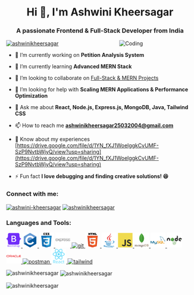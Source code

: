 
<h1 align="center">Hi 👋, I'm Ashwini Kheersagar</h1>
<h3 align="center">A passionate Frontend & Full-Stack Developer from India</h3>

<img align="right" alt="Coding" width="200" src="https://cdn.dribbble.com/userupload/30832962/file/original-199091f9b19f067153ecd518321a3898.gif">

<p align="left"> <a href="https://github.com/ryo-ma/github-profile-trophy"><img src="https://github-profile-trophy.vercel.app/?username=ashwinikheersagar" alt="ashwinikheersagar" /></a> </p>

- 🔭 I’m currently working on **Petition Analysis System**

- 🌱 I’m currently learning **Advanced MERN Stack**

- 👯 I’m looking to collaborate on [Full-Stack & MERN Projects](https://github.com/AshwiniKheersagar/spotmark.git)

- 🤝 I’m looking for help with **Scaling MERN Applications & Performance Optimization**

- 💬 Ask me about **React, Node.js, Express.js, MongoDB, Java, Tailwind CSS**

- 📫 How to reach me **ashwinikheersagar25032004@gmail.com**

- 📄 Know about my experiences [https://drive.google.com/file/d/1YN_fXJ1WoelggkCvUMF-SzP9NvtbWjyQ/view?usp=sharing](https://drive.google.com/file/d/1YN_fXJ1WoelggkCvUMF-SzP9NvtbWjyQ/view?usp=sharing)

- ⚡ Fun fact **I love debugging and finding creative solutions! 😆**

<h3 align="left">Connect with me:</h3>
<p align="left">
<a href="https://linkedin.com/in/ashwini-kheersagar" target="blank"><img align="center" src="https://raw.githubusercontent.com/rahuldkjain/github-profile-readme-generator/master/src/images/icons/Social/linked-in-alt.svg" alt="ashwini-kheersagar" height="30" width="40" /></a>
<a href="https://www.leetcode.com/ashwinikheersagar" target="blank"><img align="center" src="https://raw.githubusercontent.com/rahuldkjain/github-profile-readme-generator/master/src/images/icons/Social/leet-code.svg" alt="ashwinikheersagar" height="30" width="40" /></a>
</p>

<h3 align="left">Languages and Tools:</h3>
<p align="left"> <a href="https://getbootstrap.com" target="_blank" rel="noreferrer"> <img src="https://raw.githubusercontent.com/devicons/devicon/master/icons/bootstrap/bootstrap-plain-wordmark.svg" alt="bootstrap" width="40" height="40"/> </a> <a href="https://www.cprogramming.com/" target="_blank" rel="noreferrer"> <img src="https://raw.githubusercontent.com/devicons/devicon/master/icons/c/c-original.svg" alt="c" width="40" height="40"/> </a> <a href="https://www.w3schools.com/css/" target="_blank" rel="noreferrer"> <img src="https://raw.githubusercontent.com/devicons/devicon/master/icons/css3/css3-original-wordmark.svg" alt="css3" width="40" height="40"/> </a> <a href="https://expressjs.com" target="_blank" rel="noreferrer"> <img src="https://raw.githubusercontent.com/devicons/devicon/master/icons/express/express-original-wordmark.svg" alt="express" width="40" height="40"/> </a> <a href="https://git-scm.com/" target="_blank" rel="noreferrer"> <img src="https://www.vectorlogo.zone/logos/git-scm/git-scm-icon.svg" alt="git" width="40" height="40"/> </a> <a href="https://www.w3.org/html/" target="_blank" rel="noreferrer"> <img src="https://raw.githubusercontent.com/devicons/devicon/master/icons/html5/html5-original-wordmark.svg" alt="html5" width="40" height="40"/> </a> <a href="https://www.java.com" target="_blank" rel="noreferrer"> <img src="https://raw.githubusercontent.com/devicons/devicon/master/icons/java/java-original.svg" alt="java" width="40" height="40"/> </a> <a href="https://developer.mozilla.org/en-US/docs/Web/JavaScript" target="_blank" rel="noreferrer"> <img src="https://raw.githubusercontent.com/devicons/devicon/master/icons/javascript/javascript-original.svg" alt="javascript" width="40" height="40"/> </a> <a href="https://www.mongodb.com/" target="_blank" rel="noreferrer"> <img src="https://raw.githubusercontent.com/devicons/devicon/master/icons/mongodb/mongodb-original-wordmark.svg" alt="mongodb" width="40" height="40"/> </a> <a href="https://www.mysql.com/" target="_blank" rel="noreferrer"> <img src="https://raw.githubusercontent.com/devicons/devicon/master/icons/mysql/mysql-original-wordmark.svg" alt="mysql" width="40" height="40"/> </a> <a href="https://nodejs.org" target="_blank" rel="noreferrer"> <img src="https://raw.githubusercontent.com/devicons/devicon/master/icons/nodejs/nodejs-original-wordmark.svg" alt="nodejs" width="40" height="40"/> </a> <a href="https://www.oracle.com/" target="_blank" rel="noreferrer"> <img src="https://raw.githubusercontent.com/devicons/devicon/master/icons/oracle/oracle-original.svg" alt="oracle" width="40" height="40"/> </a> <a href="https://postman.com" target="_blank" rel="noreferrer"> <img src="https://www.vectorlogo.zone/logos/getpostman/getpostman-icon.svg" alt="postman" width="40" height="40"/> </a> <a href="https://reactjs.org/" target="_blank" rel="noreferrer"> <img src="https://raw.githubusercontent.com/devicons/devicon/master/icons/react/react-original-wordmark.svg" alt="react" width="40" height="40"/> </a> <a href="https://tailwindcss.com/" target="_blank" rel="noreferrer"> <img src="https://www.vectorlogo.zone/logos/tailwindcss/tailwindcss-icon.svg" alt="tailwind" width="40" height="40"/> </a> </p>

<p><img align="left" src="https://github-readme-stats.vercel.app/api/top-langs?username=ashwinikheersagar&show_icons=true&locale=en&layout=compact" alt="ashwinikheersagar" /></p>

<p>&nbsp;<img align="center" src="https://github-readme-stats.vercel.app/api?username=ashwinikheersagar&show_icons=true&locale=en" alt="ashwinikheersagar" /></p>

<p><img align="center" src="https://github-readme-streak-stats.herokuapp.com/?user=ashwinikheersagar&" alt="ashwinikheersagar" /></p>
